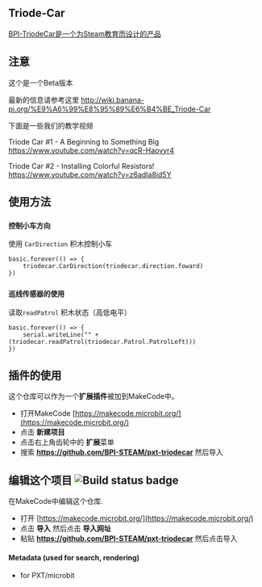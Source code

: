 ## Triode-Car

[BPI-TriodeCar是一个为Steam教育而设计的产品](https://www.aliexpress.com/item/1005002522563487.html?spm=2114.12010612.8148356.23.4c7c599eTzy5vr)

## 注意

这个是一个Beta版本

最新的信息请参考这里 http://wiki.banana-pi.org/%E9%A6%99%E8%95%89%E6%B4%BE_Triode-Car

下面是一些我们的教学视频  

Triode Car #1 - A Beginning to Something Big https://www.youtube.com/watch?v=qcR-Haovyr4

Triode Car #2 - Installing Colorful Resistors! https://www.youtube.com/watch?v=z6adIa8id5Y

## 使用方法

### ``控制小车方向``

使用 ``CarDirection`` 积木控制小车

```blocks 
basic.forever(() => {
    triodecar.CarDirection(triodecar.direction.foward)
})
```

### ``巡线传感器的使用``

读取``readPatrol`` 积木状态（高低电平）

```blocks 
basic.forever(() => {
    serial.writeLine("" + (triodecar.readPatrol(triodecar.Patrol.PatrolLeft)))
})
```
## 插件的使用

这个仓库可以作为一个**扩展插件**被加到MakeCode中。

* 打开MakeCode [https://makecode.microbit.org/](https://makecode.microbit.org/)
* 点击 **新建项目**
* 点击右上角齿轮中的 **扩展**菜单
* 搜索 **https://github.com/BPI-STEAM/pxt-triodecar** 然后导入

## 编辑这个项目 ![Build status badge](https://github.com/BPI-STEAM/pxt-triodecar/workflows/MakeCode/badge.svg)

在MakeCode中编辑这个仓库.

* 打开 [https://makecode.microbit.org/](https://makecode.microbit.org/)
* 点击 **导入** 然后点击 **导入网址**
* 粘贴 **https://github.com/BPI-STEAM/pxt-triodecar** 然后点击导入

#### Metadata (used for search, rendering)

* for PXT/microbit
<script src="https://makecode.com/gh-pages-embed.js"></script><script>makeCodeRender("{{ site.makecode.home_url }}", "{{ site.github.owner_name }}/{{ site.github.repository_name }}");</script>
